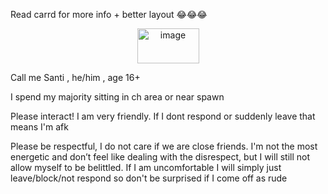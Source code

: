 Read carrd for more info + better layout 😂😂😂

<p align="center">
<img width="99" height="56" alt="image" src="https://github.com/user-attachments/assets/429601e2-0dad-4b73-bb57-fe379a15d63f" />
</p>

Call me Santi , he/him , age 16+

I spend my majority sitting in ch area or near spawn

Please interact! I am very friendly. If I dont respond or suddenly leave that means I'm afk

Please be respectful, I do not care if we are close friends. I'm not the most energetic and don’t feel like dealing with the disrespect, but I will still not allow myself to be belittled. If I am uncomfortable I will simply just leave/block/not respond so don't be surprised if I come off as rude
